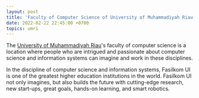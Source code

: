 ```yaml
---
layout: post
title: 'Faculty of Computer Science of University of Muhammadiyah Riau'
date: 2022-02-22 22:45:00 +0700
topics: umri
---
```


The [University of Muhammadiyah Riau](https://umri.ac.id)'s faculty of computer science is a location where people who are intrigued and passionate about computer science and information systems can imagine and work in these disciplines.

In the discipline of computer science and information systems, Fasilkom UI is one of the greatest higher education institutions in the world. Fasilkom UI not only imagines, but also builds the future with cutting-edge research, new start-ups, great goals, hands-on learning, and smart robotics.
